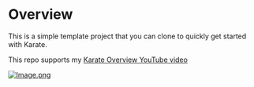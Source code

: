 # Overview

This is a simple template project that you can clone to quickly get started with Karate.

This repo supports my [Karate Overview YouTube video](https://www.youtube.com/watch?v=_kMxvd37auc)

[![Image.png](https://raw.githubusercontent.com/james-willett/karate-template/main/static/karateOverview_Thumbnail.jpg)](https://www.youtube.com/watch?v=_kMxvd37auc)
